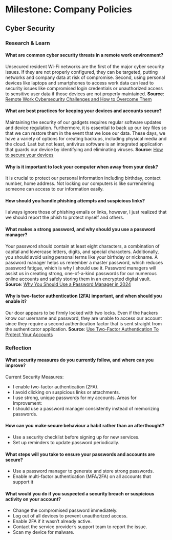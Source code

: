 # Milestone: Company Policies

## Cyber Security

### Research & Learn

#### What are common cyber security threats in a remote work environment?

Unsecured resident Wi-Fi networks are the first of the major cyber security issues. If they are not properly configured, they can be targeted, putting networks and company data at risk of compromise.  Second, using personal devices like laptops and smartphones to access work data can lead to security issues like compromised login credentials or unauthorized access to sensitive user data if those devices are not properly maintained.
**Source**: [Remote Work Cybersecurity Challenges and How to Overcome Them](https://mondo.com/insights/remote-work-cybersecurity-challenges-how-to-overcome/#:~:text=5%20cybersecurity%20challenges%20in%20remote%20work%201%201.,...%205%205.%20Weak%20passwords%20%26%20authentication%20)

#### What are best practices for keeping your devices and accounts secure?

Maintaining the security of our gadgets requires regular software updates and device regulation.  Furthermore, it is essential to back up our key files so that we can restore them in the event that we lose our data.  These days, we have a variety of options for creating backups, including physical media and the cloud.  Last but not least, antivirus software is an integrated application that guards our device by identifying and eliminating viruses.
**Source**: [How to secure your devices](https://www.cyber.gov.au/protect-yourself/securing-your-devices/how-secure-your-devices#:~:text=Follow%20basic%20security%20steps%201%20Keep%20your%20devices,or%20public%20Wi-Fi%20Manage%20your%20online%20presence%20)

#### Why is it important to lock your computer when away from your desk?

It is crucial to protect our personal information including birthday, contact number, home address. Not locking our computers is like surrendering someone can access to our information easily.

#### How should you handle phishing attempts and suspicious links?

I always ignore those of phishing emails or links, however, I just realized that we should report the phish to protect myself and others.

#### What makes a strong password, and why should you use a password manager?

Your password should contain at least eight characters, a combination of capital and lowercase letters, digits, and special characters.  Additionally, you should avoid using personal terms like your birthday or nickname.  A password manager helps us remember a master password, which reduces password fatigue, which is why I should use it.  Password managers will assist us in creating strong, one-of-a-kind passwords for our numerous online accounts and safely storing them in an encrypted digital vault.
**Source**: [Why You Should Use a Password Manager in 2024](https://www.keepersecurity.com/blog/2024/04/01/why-you-should-use-a-password-manager-in-2024/)

#### Why is two-factor authentication (2FA) important, and when should you enable it?

Our door appears to be firmly locked with two locks.  Even if the hackers know our username and password, they are unable to access our account since they require a second authentication factor that is sent straight from the authenticator application.
**Source**: [Use Two-Factor Authentication To Protect Your Accounts](https://consumer.ftc.gov/articles/use-two-factor-authentication-protect-your-accounts)

### Reflection

#### What security measures do you currently follow, and where can you improve?

Current Security Measures:

- I enable two-factor authentication (2FA).
- I avoid clicking on suspicious links or attachments.
- I use strong, unique passwords for my accounts.
Areas for Improvement:
- I should use a password manager consistently instead of memorizing passwords.

#### How can you make secure behaviour a habit rather than an afterthought?

- Use a security checklist before signing up for new services.
- Set up reminders to update password periodically.

#### What steps will you take to ensure your passwords and accounts are secure?

- Use a password manager to generate and store strong passwords.
- Enable multi-factor authentication (MFA/2FA) on all accounts that support it

#### What would you do if you suspected a security breach or suspicious activity on your account?

- Change the compromised password immediately.
- Log out of all devices to prevent unauthorized access.
- Enable 2FA if it wasn’t already active.
- Contact the service provider’s support team to report the issue.
- Scan my device for malware.
